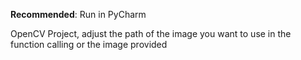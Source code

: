**Recommended**: Run in PyCharm </br>

OpenCV Project, adjust the path of the image you want to use in the function calling or the image provided
